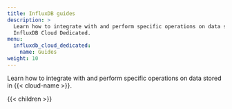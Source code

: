 ```yaml
---
title: InfluxDB guides
description: >
  Learn how to integrate with and perform specific operations on data stored in
  InfluxDB Cloud Dedicated.
menu:
  influxdb_cloud_dedicated:
    name: Guides
weight: 10
---
```


Learn how to integrate with and perform specific operations on data stored in
{{< cloud-name >}}.

{{< children >}}